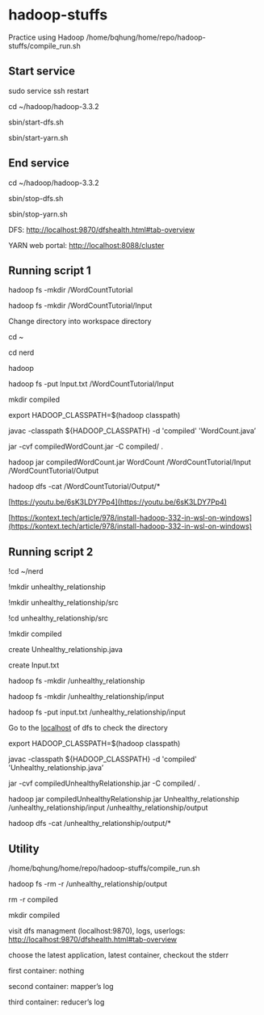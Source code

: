 # hadoop-stuffs
Practice using Hadoop
/home/bqhung/home/repo/hadoop-stuffs/compile_run.sh




## Start service

sudo service ssh restart

cd ~/hadoop/hadoop-3.3.2

sbin/start-dfs.sh

sbin/start-yarn.sh

## End service

cd ~/hadoop/hadoop-3.3.2

sbin/stop-dfs.sh

sbin/stop-yarn.sh

DFS: [http://localhost:9870/dfshealth.html#tab-overview](http://localhost:9870/dfshealth.html#tab-overview)

YARN web portal: [http://localhost:8088/cluster](http://localhost:8088/cluster)

## Running script 1

hadoop fs -mkdir /WordCountTutorial

hadoop fs -mkdir /WordCountTutorial/Input

Change directory into workspace directory

cd ~

cd nerd

hadoop 

hadoop fs -put Input.txt /WordCountTutorial/Input

mkdir compiled

export HADOOP_CLASSPATH=$(hadoop classpath)

javac -classpath ${HADOOP_CLASSPATH} -d 'compiled' 'WordCount.java’

jar -cvf compiledWordCount.jar -C compiled/ .

hadoop jar compiledWordCount.jar WordCount /WordCountTutorial/Input /WordCountTutorial/Output

hadoop dfs -cat /WordCountTutorial/Output/*

[https://youtu.be/6sK3LDY7Pp4](https://youtu.be/6sK3LDY7Pp4)

[https://kontext.tech/article/978/install-hadoop-332-in-wsl-on-windows](https://kontext.tech/article/978/install-hadoop-332-in-wsl-on-windows) 

## Running script 2

!cd ~/nerd

!mkdir unhealthy_relationship

!mkdir unhealthy_relationship/src

!cd unhealthy_relationship/src

!mkdir compiled

create Unhealthy_relationship.java

create Input.txt

hadoop fs -mkdir /unhealthy_relationship

hadoop fs -mkdir /unhealthy_relationship/input

hadoop fs -put input.txt /unhealthy_relationship/input

Go to the [localhost](http://localhost) of dfs to check  the directory

export HADOOP_CLASSPATH=$(hadoop classpath)

javac -classpath ${HADOOP_CLASSPATH} -d 'compiled' 'Unhealthy_relationship.java’

jar -cvf compiledUnhealthyRelationship.jar -C compiled/ .

hadoop jar compiledUnhealthyRelationship.jar Unhealthy_relationship /unhealthy_relationship/input /unhealthy_relationship/output

hadoop dfs -cat /unhealthy_relationship/output/*

## Utility

/home/bqhung/home/repo/hadoop-stuffs/compile_run.sh

hadoop fs -rm -r /unhealthy_relationship/output

rm -r compiled

mkdir compiled

visit dfs managment (localhost:9870), logs, userlogs: [http://localhost:9870/dfshealth.html#tab-overview](http://localhost:9870/dfshealth.html#tab-overview)

choose the latest application, latest container, checkout the stderr

first container: nothing

second container: mapper’s log

third container: reducer’s log
